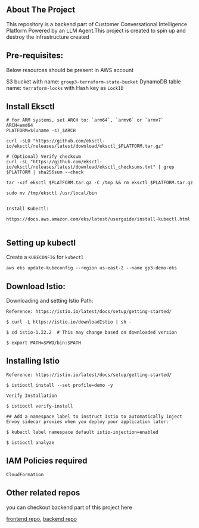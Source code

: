 <!-- ABOUT THE PROJECT -->
## About The Project
This repository is a backend part of Customer Conversational Intelligence Platform Powered by an LLM Agent.This project is created to spin up and destroy the infrastructure created 



## Pre-requisites: 
Below resources should be present in AWS account

S3 bucket with name: ```group3-terraform-state-bucket```
DynamoDB table name: ```terraform-locks``` with Hash key as ```LockID```


## Install Eksctl

```
# for ARM systems, set ARCH to: `arm64`, `armv6` or `armv7`
ARCH=amd64
PLATFORM=$(uname -s)_$ARCH

curl -sLO "https://github.com/eksctl-io/eksctl/releases/latest/download/eksctl_$PLATFORM.tar.gz"

# (Optional) Verify checksum
curl -sL "https://github.com/eksctl-io/eksctl/releases/latest/download/eksctl_checksums.txt" | grep $PLATFORM | sha256sum --check

tar -xzf eksctl_$PLATFORM.tar.gz -C /tmp && rm eksctl_$PLATFORM.tar.gz

sudo mv /tmp/eksctl /usr/local/bin


Install Kubectl:

https://docs.aws.amazon.com/eks/latest/userguide/install-kubectl.html


```

## Setting up kubectl

 Create a ```KUBECONFIG``` for ```kubectl```

```aws eks update-kubeconfig --region us-east-2 --name gp3-demo-eks```


## Download Istio:

Downloading and setting Istio Path:
```
Reference: https://istio.io/latest/docs/setup/getting-started/

$ curl -L https://istio.io/downloadIstio | sh -

$ cd istio-1.22.2  # This may change based on downloaded version

$ export PATH=$PWD/bin:$PATH

```

## Installing Istio

```
Reference: https://istio.io/latest/docs/setup/getting-started/

$ istioctl install --set profile=demo -y

Verify Installation

$ istioctl verify-install

## Add a namespace label to instruct Istio to automatically inject Envoy sidecar proxies when you deploy your application later:

$ kubectl label namespace default istio-injection=enabled

$ istioctl analyze

```

## IAM Policies required

```
CloudFormation

```

## Other related repos

you can checkout backend part of this project here 

[frontend repo][frontend-url], [backend repo][backend-url]

<!-- MARKDOWN LINKS & IMAGES -->
[frontend-url]: https://github.com/Group3AIMLops/ollama_chatbot_frontend
[backend-url]: https://github.com/Group3AIMLops/ollama_chatbot_backend